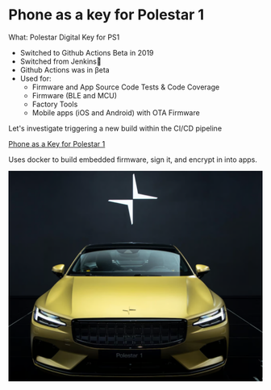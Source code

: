 # Phone as a key for Polestar 1

What: Polestar Digital Key for PS1 
- Switched to Github Actions Beta in 2019
- Switched from Jenkins🤮  
- Github Actions was in βeta 
- Used for:
    - Firmware and App Source Code Tests & Code Coverage
    - Firmware (BLE and MCU)
    - Factory Tools
    - Mobile apps (iOS and Android) with OTA Firmware

Let's investigate triggering a new build within the CI/CD pipeline

[Phone as a Key for Polestar 1](https://github.com/polestar/phone-as-key)

Uses docker to build embedded firmware, sign it, and encrypt in into apps.

![ps1.png](ps1.png)

